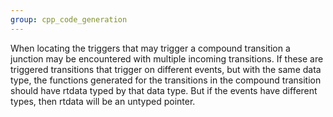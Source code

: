 ```yaml
---
group: cpp_code_generation
---
```

When locating the triggers that may trigger a compound transition a junction may be encountered with multiple incoming transitions. If these are triggered transitions that trigger on different events, but with the same data type, the functions generated for the transitions in the compound transition should have rtdata typed by that data type. But if the events have different types, then rtdata will be an untyped pointer.